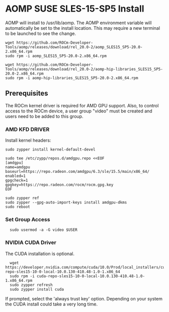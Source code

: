 # AOMP SUSE SLES-15-SP5 Install 
AOMP will install to /usr/lib/aomp. The AOMP environment variable will automatically be set to the install location. This may require a new terminal to be launched to see the change.
```
wget https://github.com/ROCm-Developer-Tools/aomp/releases/download/rel_20.0-2/aomp_SLES15_SP5-20.0-2.x86_64.rpm
sudo rpm -i aomp_SLES15_SP5-20.0-2.x86_64.rpm

wget https://github.com/ROCm-Developer-Tools/aomp/releases/download/rel_20.0-2/aomp-hip-libraries_SLES15_SP5-20.0-2.x86_64.rpm
sudo rpm -i aomp-hip-libraries_SLES15_SP5-20.0-2.x86_64.rpm
```

## Prerequisites
The ROCm kernel driver is required for AMD GPU support.
Also, to control access to the ROCm device, a user group "video" must be created and users need to be added to this group.

### AMD KFD DRIVER
Install kernel headers:
```
sudo zypper install kernel-default-devel
```

```
sudo tee /etc/zypp/repos.d/amdgpu.repo <<EOF
[amdgpu]
name=amdgpu
baseurl=https://repo.radeon.com/amdgpu/6.3/sle/15.5/main/x86_64/
enabled=1
gpgcheck=1
gpgkey=https://repo.radeon.com/rocm/rocm.gpg.key
EOF
```
```
sudo zypper ref
sudo zypper --gpg-auto-import-keys install amdgpu-dkms
sudo reboot
```

### Set Group Access
```
  sudo usermod -a -G video $USER
```

### NVIDIA CUDA Driver
The CUDA installation is optional.
```
  wget https://developer.nvidia.com/compute/cuda/10.0/Prod/local_installers/cuda-repo-sles15-10-0-local-10.0.130-410.48-1.0-1.x86_64
  sudo rpm -i cuda-repo-sles15-10-0-local-10.0.130-410.48-1.0-1.x86_64.rpm
  sudo zypper refresh
  sudo zypper install cuda
```
If prompted, select the 'always trust key' option. Depending on your system the CUDA install could take a very long time.
